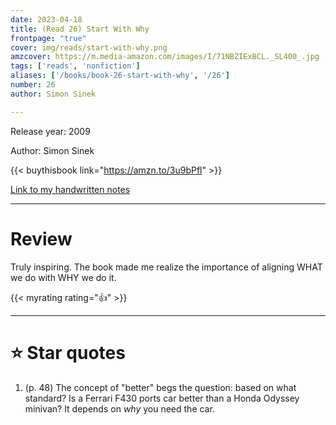 ```yaml
---
date: 2023-04-18
title: (Read 26) Start With Why
frontpage: "true"
cover: img/reads/start-with-why.png
amzcover: https://m.media-amazon.com/images/I/71NBZIExBCL._SL400_.jpg
tags: ['reads', 'nonfiction']
aliases: ['/books/book-26-start-with-why', '/26']
number: 26
author: Simon Sinek

---
```


Release year: 2009

Author: Simon Sinek

{{< buythisbook link="https://amzn.to/3u9bPfl" >}}

[Link to my handwritten notes](https://drive.google.com/file/d/1fc9cai66GG-ManvsnNVpRa57EnG6dcO3/view?usp=drive_link)

---

# Review

Truly inspiring. The book made me realize the importance of aligning WHAT we do with WHY we do it.

{{< myrating rating="👍" >}}

---

# :star: Star quotes

1. (p. 48) The concept of "better" begs the question: based on what
   standard? Is a Ferrari F430 ports car better than a Honda Odyssey
   minivan? It depends on *why* you need the car.
